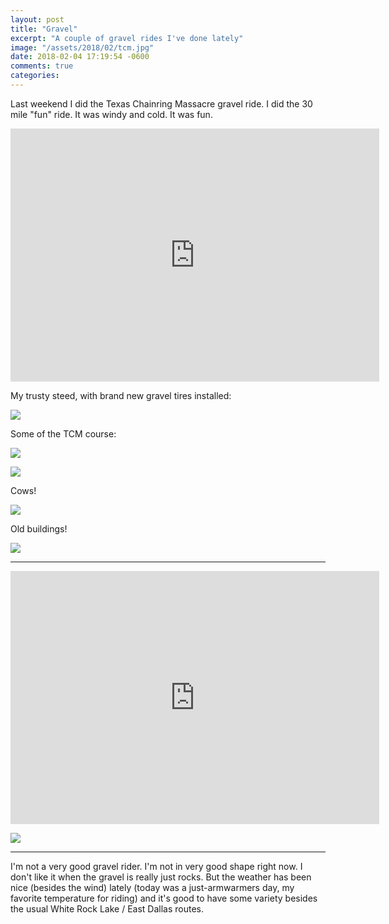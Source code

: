 ```yaml
---
layout: post
title: "Gravel"
excerpt: "A couple of gravel rides I've done lately"
image: "/assets/2018/02/tcm.jpg"
date: 2018-02-04 17:19:54 -0600
comments: true
categories: 
---
```


Last weekend I did the Texas Chainring Massacre gravel ride. I did the 30 mile "fun" ride. It was windy and cold. It was fun.

<iframe height='405' width='590' frameborder='0' allowtransparency='true' scrolling='no' src='https://www.strava.com/activities/1378435485/embed/3d88ff9c232f6d16d1aeaa840474a4fcb3ba436a'></iframe>

My trusty steed, with brand new gravel tires installed:

![]({{site.url}}/assets/2018/02/bike.jpg)

Some of the TCM course:

![]({{site.url}}/assets/2018/02/tcm1.jpg)

![]({{site.url}}/assets/2018/02/tcm.jpg)

Cows!

![]({{site.url}}/assets/2018/02/cows.jpg)

Old buildings!

![]({{site.url}}/assets/2018/02/pano.jpg)

---

<iframe height='405' width='590' frameborder='0' allowtransparency='true' scrolling='no' src='https://www.strava.com/activities/1392124682/embed/8833d52d1fe47b1c5e575138128cc1eba511d6be'></iframe>

![]({{site.url}}/assets/2018/02/levees.jpg)

---

I'm not a very good gravel rider. I'm not in very good shape right now. I don't like it when the gravel is really just rocks. But the weather has been nice (besides the wind) lately (today was a just-armwarmers day, my favorite temperature for riding) and it's good to have some variety besides the usual White Rock Lake / East Dallas routes.
